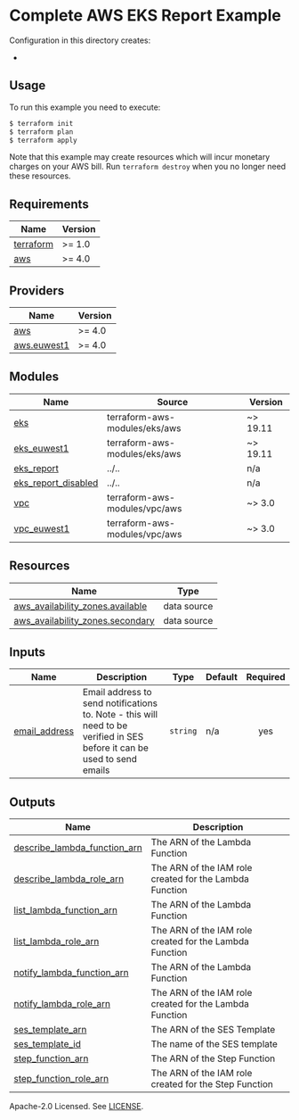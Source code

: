 # Complete AWS EKS Report Example

Configuration in this directory creates:

- <XXX>

## Usage

To run this example you need to execute:

```bash
$ terraform init
$ terraform plan
$ terraform apply
```

Note that this example may create resources which will incur monetary charges on your AWS bill. Run `terraform destroy` when you no longer need these resources.

<!-- BEGINNING OF PRE-COMMIT-TERRAFORM DOCS HOOK -->
## Requirements

| Name | Version |
|------|---------|
| <a name="requirement_terraform"></a> [terraform](#requirement\_terraform) | >= 1.0 |
| <a name="requirement_aws"></a> [aws](#requirement\_aws) | >= 4.0 |

## Providers

| Name | Version |
|------|---------|
| <a name="provider_aws"></a> [aws](#provider\_aws) | >= 4.0 |
| <a name="provider_aws.euwest1"></a> [aws.euwest1](#provider\_aws.euwest1) | >= 4.0 |

## Modules

| Name | Source | Version |
|------|--------|---------|
| <a name="module_eks"></a> [eks](#module\_eks) | terraform-aws-modules/eks/aws | ~> 19.11 |
| <a name="module_eks_euwest1"></a> [eks\_euwest1](#module\_eks\_euwest1) | terraform-aws-modules/eks/aws | ~> 19.11 |
| <a name="module_eks_report"></a> [eks\_report](#module\_eks\_report) | ../.. | n/a |
| <a name="module_eks_report_disabled"></a> [eks\_report\_disabled](#module\_eks\_report\_disabled) | ../.. | n/a |
| <a name="module_vpc"></a> [vpc](#module\_vpc) | terraform-aws-modules/vpc/aws | ~> 3.0 |
| <a name="module_vpc_euwest1"></a> [vpc\_euwest1](#module\_vpc\_euwest1) | terraform-aws-modules/vpc/aws | ~> 3.0 |

## Resources

| Name | Type |
|------|------|
| [aws_availability_zones.available](https://registry.terraform.io/providers/hashicorp/aws/latest/docs/data-sources/availability_zones) | data source |
| [aws_availability_zones.secondary](https://registry.terraform.io/providers/hashicorp/aws/latest/docs/data-sources/availability_zones) | data source |

## Inputs

| Name | Description | Type | Default | Required |
|------|-------------|------|---------|:--------:|
| <a name="input_email_address"></a> [email\_address](#input\_email\_address) | Email address to send notifications to. Note - this will need to be verified in SES before it can be used to send emails | `string` | n/a | yes |

## Outputs

| Name | Description |
|------|-------------|
| <a name="output_describe_lambda_function_arn"></a> [describe\_lambda\_function\_arn](#output\_describe\_lambda\_function\_arn) | The ARN of the Lambda Function |
| <a name="output_describe_lambda_role_arn"></a> [describe\_lambda\_role\_arn](#output\_describe\_lambda\_role\_arn) | The ARN of the IAM role created for the Lambda Function |
| <a name="output_list_lambda_function_arn"></a> [list\_lambda\_function\_arn](#output\_list\_lambda\_function\_arn) | The ARN of the Lambda Function |
| <a name="output_list_lambda_role_arn"></a> [list\_lambda\_role\_arn](#output\_list\_lambda\_role\_arn) | The ARN of the IAM role created for the Lambda Function |
| <a name="output_notify_lambda_function_arn"></a> [notify\_lambda\_function\_arn](#output\_notify\_lambda\_function\_arn) | The ARN of the Lambda Function |
| <a name="output_notify_lambda_role_arn"></a> [notify\_lambda\_role\_arn](#output\_notify\_lambda\_role\_arn) | The ARN of the IAM role created for the Lambda Function |
| <a name="output_ses_template_arn"></a> [ses\_template\_arn](#output\_ses\_template\_arn) | The ARN of the SES Template |
| <a name="output_ses_template_id"></a> [ses\_template\_id](#output\_ses\_template\_id) | The name of the SES template |
| <a name="output_step_function_arn"></a> [step\_function\_arn](#output\_step\_function\_arn) | The ARN of the Step Function |
| <a name="output_step_function_role_arn"></a> [step\_function\_role\_arn](#output\_step\_function\_role\_arn) | The ARN of the IAM role created for the Step Function |
<!-- END OF PRE-COMMIT-TERRAFORM DOCS HOOK -->

Apache-2.0 Licensed. See [LICENSE](https://github.com/clowdhaus/terraform-aws-eks-report/blob/main/LICENSE).
